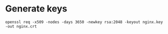 # Generate keys

```
openssl req -x509 -nodes -days 3650 -newkey rsa:2048 -keyout nginx.key -out nginx.crt
```
